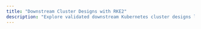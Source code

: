 ```yaml
---
title: "Downstream Cluster Designs with RKE2"
description: "Explore validated downstream Kubernetes cluster designs leveraging RKE2, a lightweight and secure Kubernetes distribution optimized for modern infrastructure."
---
```


